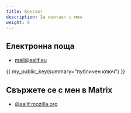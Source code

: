 ```yaml
---
title: Контакт
description: За контакт с мен
weight: 0
---
```


## Електронна поща

- [mail@salif.eu](mailto:mail@salif.eu)

{{ my_public_key(summary="публичен ключ") }}

## Свържете се с мен в Matrix

- [@salif:mozilla.org](https://matrix.to/#/@salif:mozilla.org)
